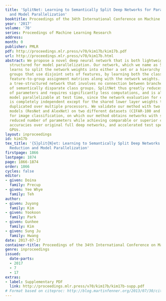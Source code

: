 ```yaml
---
title: 'SplitNet: Learning to Semantically Split Deep Networks for Parameter Reduction
  and Model Parallelization'
booktitle: Proceedings of the 34th International Conference on Machine Learning
year: '2017'
volume: '70'
series: Proceedings of Machine Learning Research
address: 
month: 0
publisher: PMLR
pdf: http://proceedings.mlr.press/v70/kim17b/kim17b.pdf
url: http://proceedings.mlr.press/v70/kim17b.html
abstract: We propose a novel deep neural network that is both lightweight and effectively
  structured for model parallelization. Our network, which we name as SplitNet, automatically
  learns to split the network weights into either a set or a hierarchy of multiple
  groups that use disjoint sets of features, by learning both the class-to-group and
  feature-to-group assignment matrices along with the network weights. This produces
  a tree-structured network that involves no connection between branched subtrees
  of semantically disparate class groups. SplitNet thus greatly reduces the number
  of parameters and requires significantly less computations, and is also embarrassingly
  model parallelizable at test time, since the network evaluation for each subnetwork
  is completely independent except for the shared lower layer weights that can be
  duplicated over multiple processors. We validate our method with two deep network
  models (ResNet and AlexNet) on two different datasets (CIFAR-100 and ILSVRC 2012)
  for image classification, on which our method obtains networks with significantly
  reduced number of parameters while achieving comparable or superior classification
  accuracies over original full deep networks, and accelerated test speed with multiple
  GPUs.
layout: inproceedings
id: kim17b
tex_title: '{S}plit{N}et: Learning to Semantically Split Deep Networks for Parameter
  Reduction and Model Parallelization'
firstpage: 1866
lastpage: 1874
page: 1866-1874
order: 1866
cycles: false
editor:
- given: Doina
  family: Precup
- given: Yee Whye
  family: Teh
author:
- given: Juyong
  family: Kim
- given: Yookoon
  family: Park
- given: Gunhee
  family: Kim
- given: Sung Ju
  family: Hwang
date: 2017-07-17
container-title: Proceedings of the 34th International Conference on Machine Learning
genre: inproceedings
issued:
  date-parts:
  - 2017
  - 7
  - 17
extras:
- label: Supplementary PDF
  link: http://proceedings.mlr.press/v70/kim17b/kim17b-supp.pdf
# Format based on citeproc: http://blog.martinfenner.org/2013/07/30/citeproc-yaml-for-bibliographies/
---
```

